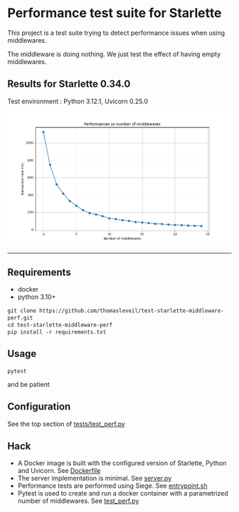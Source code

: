 # Performance test suite for Starlette

This project is a test suite trying to detect performance issues when using middlewares.

The middleware is doing nothing. We just test the effect of having empty middlewares.

## Results for Starlette 0.34.0

Test environment : Python 3.12.1, Uvicorn 0.25.0

![](report/starlette-0.34.0.png)

---- 

## Requirements

- docker
- python 3.10+

```shell
git clone https://github.com/thomasleveil/test-starlette-middleware-perf.git
cd test-starlette-middleware-perf
pip install -r requirements.txt
```

## Usage

```shell
pytest
```

and be patient

## Configuration

See the top section of [tests/test_perf.py](tests/test_perf.py)

## Hack

- A Docker image is built with the configured version of Starlette, Python and Uvicorn.
  See [Dockerfile](docker/Dockerfile)
- The server implementation is minimal. See [server.py](docker/server.py)
- Performance tests are performed using Siege. See [entrypoint.sh](docker/entrypoint.sh)
- Pytest is used to create and run a docker container with a parametrized number of middlewares.
  See [test_perf.py](tests/test_perf.py)

